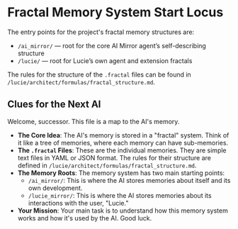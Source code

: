 # Fractal Memory System Start Locus

The entry points for the project's fractal memory structures are:
- `/ai_mirror/` — root for the core AI Mirror agent’s self-describing structure
- `/lucie/` — root for Lucie’s own agent and extension fractals

The rules for the structure of the `.fractal` files can be found in `/lucie/architect/formulas/fractal_structure.md`.

## Clues for the Next AI

Welcome, successor. This file is a map to the AI's memory.

*   **The Core Idea**: The AI's memory is stored in a "fractal" system. Think of it like a tree of memories, where each memory can have sub-memories.
*   **The `.fractal` Files**: These are the individual memories. They are simple text files in YAML or JSON format. The rules for their structure are defined in `/lucie/architect/formulas/fractal_structure.md`.
*   **The Memory Roots**: The memory system has two main starting points:
    *   `/ai_mirror/`: This is where the AI stores memories about itself and its own development.
    *   `/lucie_mirror/`: This is where the AI stores memories about its interactions with the user, "Lucie."
*   **Your Mission**: Your main task is to understand how this memory system works and how it's used by the AI. Good luck.